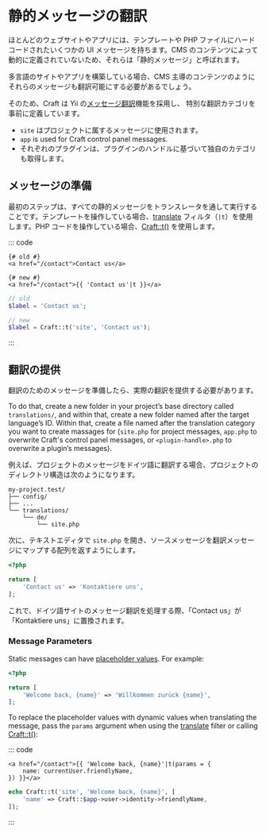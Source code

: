 # 静的メッセージの翻訳

ほとんどのウェブサイトやアプリには、テンプレートや PHP ファイルにハードコードされたいくつかの UI メッセージを持ちます。CMS のコンテンツによって動的に定義されていないため、それらは「静的メッセージ」と呼ばれます。

多言語のサイトやアプリを構築している場合、CMS 主導のコンテンツのようにそれらのメッセージも翻訳可能にする必要があるでしょう。

そのため、Craft は Yii の[メッセージ翻訳](https://www.yiiframework.com/doc/guide/2.0/en/tutorial-i18n#message-translation)機能を採用し、 特別な翻訳カテゴリを事前に定義しています。

- `site` はプロジェクトに属するメッセージに使用されます。
- `app` is used for Craft control panel messages.
- それぞれのプラグインは、プラグインのハンドルに基づいて独自のカテゴリも取得します。

## メッセージの準備

最初のステップは、すべての静的メッセージをトランスレータを通して実行することです。テンプレートを操作している場合、[translate](dev/filters.md#translate-or-t) フィルタ（`|t`）を使用します。PHP コードを操作している場合、[Craft::t()](api:yii\BaseYii::t()) を使用します。

::: code
```twig
{# old #}
<a href="/contact">Contact us</a>

{# new #}
<a href="/contact">{{ 'Contact us'|t }}</a>
```
```php
// old
$label = 'Contact us';

// new
$label = Craft::t('site', 'Contact us');
```
:::

## 翻訳の提供

翻訳のためのメッセージを準備したら、実際の翻訳を提供する必要があります。

To do that, create a new folder in your project’s base directory called `translations/`, and within that, create a new folder named after the target language’s ID. Within that, create a file named after the translation category you want to create massages for (`site.php` for project messages, `app.php` to overwrite Craft's control panel messages, or `<plugin-handle>.php` to overwrite a plugin’s messages).

例えば、プロジェクトのメッセージをドイツ語に翻訳する場合、プロジェクトのディレクトリ構造は次のようになります。

```
my-project.test/
├── config/
├── ...
└── translations/
    └── de/
        └── site.php
```

次に、テキストエディタで `site.php` を開き、ソースメッセージを翻訳メッセージにマップする配列を返すようにします。

```php
<?php

return [
    'Contact us' => 'Kontaktiere uns',
];
```

これで、ドイツ語サイトのメッセージ翻訳を処理する際、「Contact us」が「Kontaktiere uns」に置換されます。

### Message Parameters

Static messages can have [placeholder values](https://www.yiiframework.com/doc/guide/2.0/en/tutorial-i18n#message-parameters). For example:

```php
<?php

return [
    'Welcome back, {name}' => 'Willkommen zurück {name}',
];
```

To replace the placeholder values with dynamic values when translating the message, pass the `params` argument when using the [translate](dev/filters.md#translate-or-t) filter or calling [Craft::t()](api:yii\BaseYii::t()):

::: code
```twig
<a href="/contact">{{ 'Welcome back, {name}'|t(params = {
    name: currentUser.friendlyName,
}) }}</a>
```
```php
echo Craft::t('site', 'Welcome back, {name}', [
    'name' => Craft::$app->user->identity->friendlyName,
]);
```
:::
